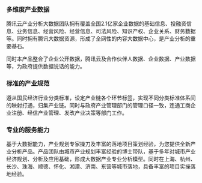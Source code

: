 ### 多维度产业数据
腾讯云产业分析大数据团队拥有覆盖全国2.1亿家企业数据的基础信息、投融资信息、业务信息、经营风险、经营信息、司法风险、知识产权、企业关系、财务数据等。同时拥有腾讯大数据资源，形成了全网性的内容大数据中心，是产业分析的重要基石。

同时本产品整合了企业公开数据，腾讯云及合作伙伴人数据、企业数据、产业数据等，为政府提供数据说话的能力。

### 标准的产业规范
遵从国民经济行业分类标准，设定产业链各个环节标签，实现不同分类标准体系间的映射打通，归集产业链。同时与政府产业管理部门的管理口径一致，连通工商企业注册、经信产业管理、发改产业决策等部门工作。

### 专业的服务能力
基于大数据能力，产业规划专家操刀及丰富的落地项目策划经验，为您提供全新产业分析产品。产品团队由城市产业规划丰富经验的博士带队，基于多年对城市产业经济规划、分析及应用基础，形成大数据产业专业分析模型。同时在上海、杭州、长沙、珠海、顺德、怀化、湘潭、济南、东营等城市落地，具备丰富的项目实操落地经验。
